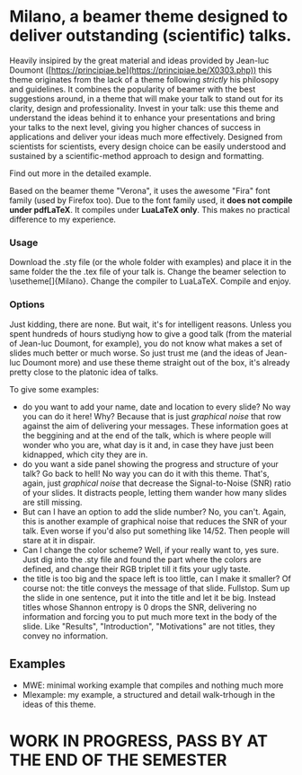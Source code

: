 # Milano, a beamer theme designed to deliver outstanding (scientific) talks.
Heavily insipired by the great material and ideas provided by Jean-luc Doumont ([https://principiae.be](https://principiae.be/X0303.php)) this theme originates from the lack of a theme following *strictly* his philosopy and guidelines.
It combines the popularity of beamer with the best suggestions around, in a theme that will make your talk to stand out for its clarity, design and professionality.
Invest in your talk: use this theme and understand the ideas behind it to enhance your presentations and bring your talks to the next level, giving you higher chances of success in applications and deliver your ideas much more effectively.
Designed from scientists for scientists, every design choice can be easily understood and sustained by a scientific-method approach to design and formatting.

Find out more in the detailed example.

Based on the beamer theme "Verona", it uses the awesome "Fira" font family (used by Firefox too).
Due to the font family used, it **does not compile under pdfLaTeX**.
It compiles under **LuaLaTeX only**. This makes no practical difference to my experience.



### Usage
Download the .sty file (or the whole folder with examples) and place it in the same folder the the .tex file of your talk is.
Change the beamer selection to \usetheme[]{Milano}.
Change the compiler to LuaLaTeX.
Compile and enjoy.

### Options
Just kidding, there are none. But wait, it's for intelligent reasons.
Unless you spent hundreds of hours studiyng how to give a good talk (from the material of Jean-luc Doumont, for example), you do not know what makes a set of slides much better or much worse. So just trust me (and the ideas of Jean-luc Doumont more) and use these theme straight out of the box, it's already pretty close to the platonic idea of talks.

To give some examples:
- do you want to add your name, date and location to every slide? No way you can do it here! Why? Because that is just *graphical noise* that row against the aim of delivering your messages. These information goes at the beggining and at the end of the talk, which is where people will wonder who you are, what day is it and, in case they have just been kidnapped, which city they are in. 
- do you want a side panel showing the progress and structure of your talk? Go back to hell! No way you can do it with this theme. That's, again, just *graphical noise* that decrease the Signal-to-Noise (SNR) ratio of your slides. It distracts people, letting them wander how many slides are still missing.
- But can I have an option to add the slide number? No, you can't. Again, this is another example of graphical noise that reduces the SNR of your talk. Even worse if you'd also put something like 14/52. Then people will stare at it in dispair.
- Can I change the color scheme? Well, if your really want to, yes sure. Just dig into the .sty file and found the part where the colors are defined, and change their RGB triplet till it fits your ugly taste. 
- the title is too big and the space left is too little, can I make it smaller? Of course not: the title conveys the message of that slide. Fullstop. Sum up the slide in one sentence, put it into the title and let it be big. Instead titles whose Shannon entropy is 0 drops the SNR, delivering no information and forcing you to put much more text in the body of the slide. Like "Results", "Introduction", "Motivations" are not titles, they convey no information.

## Examples
- MWE: minimal working example that compiles and nothing much more
- MIexample: my example, a structured and detail walk-trhough in the ideas of this theme.


# WORK IN PROGRESS, PASS BY AT THE END OF THE SEMESTER
